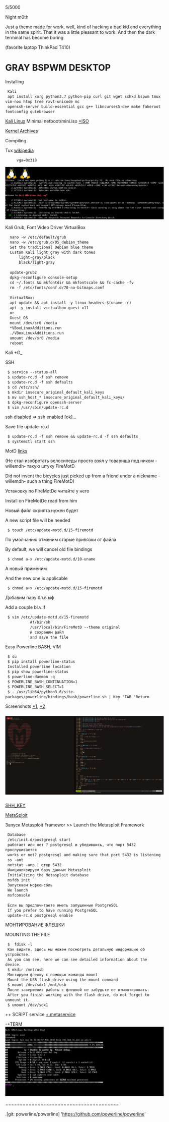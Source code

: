 
5/5000

Night m0th

Just a theme made for work, well, kind of hacking a bad kid and everything in the same spirit.
That it was a little pleasant to work. And then the dark terminal has become boring

(favorite laptop ThinkPad T410)

GRAY BSPWM DESKTOP
====
Installing

     Kali
     apt install xorg python3.7 python-pip curl git wget sxhkd bspwm tmux vim-nox htop tree rxvt-unicode mc
     openssh-server build-essential gcc g++ libncurses5-dev make fakeroot fontconfig qutebrowser
     

[Kali Linux](https://www.kali.org/) Minimal netboot/mini.iso [+ISO](http://http.kali.org/dists/kali-rolling/main/installer-amd64/current/images/)

[Kernel Archives](https://www.kernel.org/)

Compiling

Tux [wikipedia](https://ru.wikipedia.org/wiki/Tux)

         vga=0x318

![Tux](scrot/kernel_tux.png)

Kali Grub, Font Video Driver VirtualBox
      
      nano -w /etc/default/grub 
      nano -w /etc/grub.d/05_debian_theme
      Set the traditional Debian blue theme
      Custom Kali light gray with dark tones
          light-gray/black
          black/light-gray
          
      update-grub2
      dpkg-reconfigure console-setup
      cd ~/.fonts && mkfontdir && mkfontscale && fc-cache -fv
      rm -f /etc/fonts/conf.d/70-no-bitmaps.conf
      
      VirtualBox:
      apt update && apt install -y linux-headers-$(uname -r)
      apt -y install virtualbox-guest-x11
      or
      Guest OS
      mount /dev/sr0 /media
      *VBoxLinuxAdditions.run
      ./VBoxLinuxAdditions.run
      umount /dev/sr0 /media
      reboot

Kali +G_

SSH

     $ service --status-all
     $ update-rc.d -f ssh remove
     $ update-rc.d -f ssh defaults
     $ cd /etc/ssh/
     $ mkdir insecure_original_default_kali_keys
     $ mv ssh_host_* insecure_original_default_kali_keys/
     $ dpkg-reconfigure openssh-server
     $ vim /usr/sbin/update-rc.d
     
ssh disabled => ssh enabled [ok]...

Save file update-rc.d

     $ update-rc.d -f ssh remove && update-rc.d -f ssh defaults
     $ systemctl start ssh
     
MotD [links](https://github.com/OutsideIT/FireMotD)

(Не стал изобретать велосипеды просто взял у товарища под ником -willemdh- такую штуку FireMotD
     
Did not invent the bicycles just picked up from a friend under a nickname -willemdh- such a thing FireMotD)

Установку по FireMotDе читайте у него 

Install on FireMotDe read from him
     
Новый файл скрипта нужен будет

A new script file will be needed

     $ touch /etc/update-motd.d/15-firemotd

По умолчанию отменим старые привязки от файла

By default, we will cancel old file bindings

     $ chmod a-x /etc/update-motd.d/10-uname
     
А новый применим

And the new one is applicable

     $ chmod a+x /etc/update-motd.d/15-firemotd
     
Добавим пару бл.в.ыф

Add a couple bl.v.if

     $ vim /etc/update-motd.d/15-firemotd
               #!/bin/sh
               /usr/local/bin/FireMotD --theme original
               и сохраним файл
               and save the file
     
Easy Powerline BASH, VIM

     $ su
     $ pip install powerline-status
     Installed powerline location
     $ pip show powerline-status
     $ powerline-daemon -q
     $ POWERLINE_BASH_CONTINUATION=1
     $ POWERLINE_BASH_SELECT=1
     $ . /usr/lib64/python3.6/site-packages/powerline/bindings/bash/powerline.sh | Key "TAB "Return
 
Screenshots [*1](scrot/screenshot_1.jpg), [*2](scrot/screenshot_2.jpg)
 
![lBox](scrot/screenshot_1.jpg)
 
[SHH_KEY](https://raw.githubusercontent.com/appath/dotfiles/master/lBox/SHH_KEY)
 
[MetaSploit](https://github.com/rapid7/metasploit-framework)

Запуск Metasploit Framewor >> Launch the Metasploit Framework

     Database
     /etc/init.d/postgresql start
     работает или нет ? postgresql и убедившись, что порт 5432 прослушивается
     works or not? postgresql and making sure that port 5432 is listening
     ss -ant
     netstat -anp | grep 5432
     Инициализируем базу данных Metasploit
     Initializing the Metasploit database
     msfdb init
     Запускаем мсфконсо́ль
     We launch
     msfconsole
     
     Если вы предпочитаете иметь запущенные PostgreSQL
     If you prefer to have running PostgreSQL
     update-rc.d postgresql enable
     
МОНТИРОВАНИЕ ФЛЕШКИ

MOUNTING THE FILE
     
     $  fdisk -l
     Как видите, здесь мы можем посмотреть детальную информацию об устройстве.
     As you can see, here we can see detailed information about the device.
     $ mkdir /mnt/usb
     Монтируем флешку с помощью команды mount
     Mount the USB flash drive using the mount command
     $ mount /dev/sdx1 /mnt/usb
     После завершения работы с флешкой не забудьте ее отмонтировать.
     After you finish working with the flash drive, do not forget to unmount it.
     $ umount /dev/sdx1
     
++ SCRIPT service [+.metaservice](https://raw.githubusercontent.com/appath/dotfiles/master/lBox/.metaservice)

-+TERM
![terminal](scrot/term.jpg)

=======================================

.[git: powerline/powerline] 'https://github.com/powerline/powerline'
